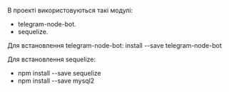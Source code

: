 В проекті використовуються такі модулі:
  - telegram-node-bot.
  - sequelize.
  
Для встановлення telegram-node-bot:
  install --save telegram-node-bot

Для встановлення sequelize:
  - npm install --save sequelize
  - npm install --save mysql2
  
  

 
